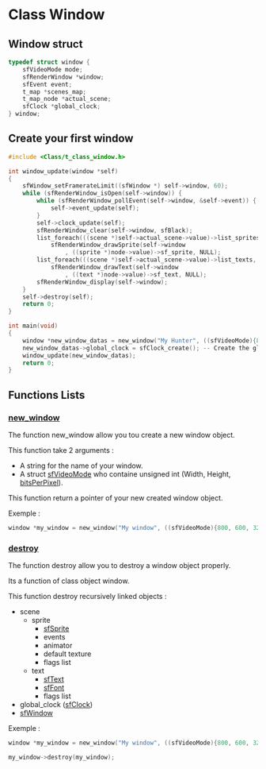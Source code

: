 
# Class Window

## Window struct
```c
typedef struct window {
    sfVideoMode mode;
    sfRenderWindow *window;
    sfEvent event;
    t_map *scenes_map;
    t_map_node *actual_scene;
    sfClock *global_clock;
} window;
```

## Create your first window

```c
#include <Class/t_class_window.h>

int window_update(window *self)
{
    sfWindow_setFramerateLimit((sfWindow *) self->window, 60);
    while (sfRenderWindow_isOpen(self->window)) {
        while (sfRenderWindow_pollEvent(self->window, &self->event)) {
            self->event_update(self);
        }
        self->clock_update(self);
        sfRenderWindow_clear(self->window, sfBlack);
        list_foreach(((scene *)self->actual_scene->value)->list_sprites, node)
            sfRenderWindow_drawSprite(self->window
                , ((sprite *)node->value)->sf_sprite, NULL);
        list_foreach(((scene *)self->actual_scene->value)->list_texts, node)
            sfRenderWindow_drawText(self->window
                , ((text *)node->value)->sf_text, NULL);
        sfRenderWindow_display(self->window);
    }
    self->destroy(self);
    return 0;
}

int main(void)
{
    window *new_window_datas = new_window("My Hunter", ((sfVideoMode){800, 600, 32}));
    new_window_datas->global_clock = sfClock_create(); -- Create the global_clock
    window_update(new_window_datas);
    return 0;
}

```
## Functions Lists
### <ins>new_window</ins>
The function new_window allow you tou create a new window object.

This function take 2 arguments :
- A string for the name of your window.
- A struct [sfVideoMode](https://26.customprotocol.com/csfml/structsfVideoMode.htm) who containe unsigned int (Width, Height, [bitsPerPixel](https://26.customprotocol.com/csfml/structsfVideoMode.htm#af2127ab37c7e99a92b8fcd7312aaf325)).

This function return a pointer of your new created window object.

Exemple :
```c
window *my_window = new_window("My window", ((sfVideoMode){800, 600, 32}));
```

### <ins>destroy</ins>
The function destroy allow you to destroy a window object properly.

Its a function of class object window.

This function destroy recursively linked objects :

- scene
    - sprite
        - [sfSprite](https://26.customprotocol.com/csfml/Graphics_2Types_8h.htm#a83f6e917c9d260f8b92cf5119c8bb036)
        - events
        - animator
        - default texture
        - flags list
    - text
        - [sfText](https://26.customprotocol.com/csfml/Graphics_2Types_8h.htm#acf1decff09b5b3a9d453909d07571117)
        - [sfFont](https://26.customprotocol.com/csfml/Graphics_2Types_8h.htm#ae23f460393aed22f5689c3dfd17a5c03)
        - flags list
- global_clock ([sfClock](https://26.customprotocol.com/csfml/Clock_8h.htm))
- [sfWindow](https://26.customprotocol.com/csfml/RenderWindow_8h.htm)

Exemple :
```c
window *my_window = new_window("My window", ((sfVideoMode){800, 600, 32}));

my_window->destroy(my_window);
```